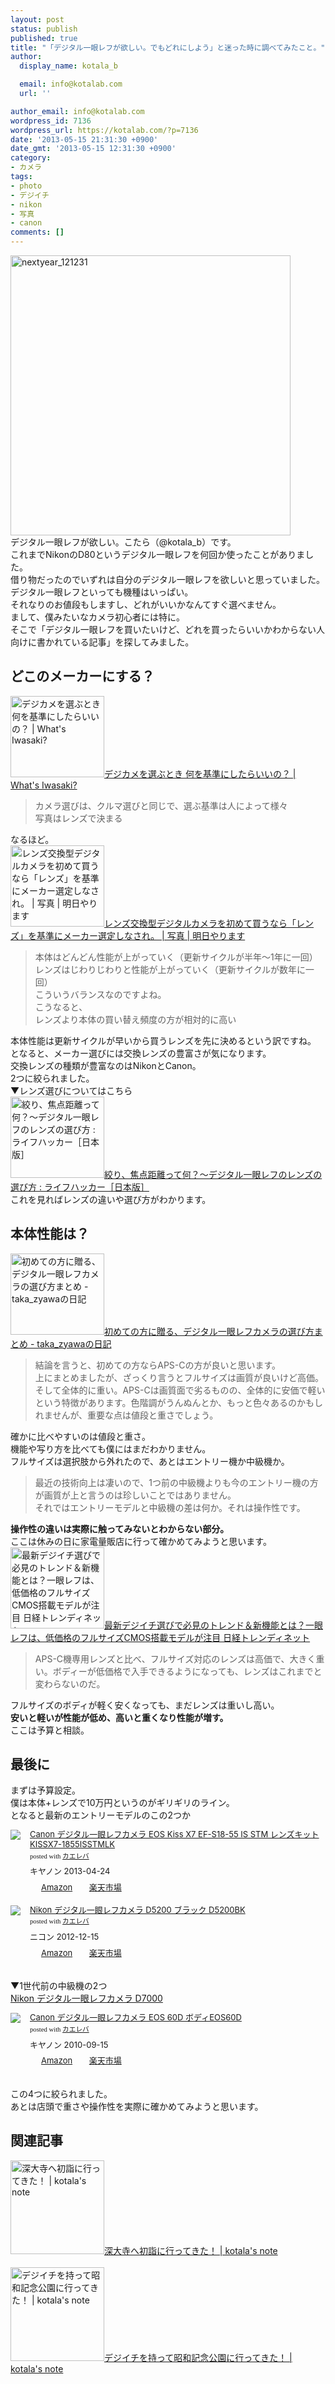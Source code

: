 ```yaml
---
layout: post
status: publish
published: true
title: "「デジタル一眼レフが欲しい。でもどれにしよう」と迷った時に調べてみたこと。"
author:
  display_name: kotala_b

  email: info@kotalab.com
  url: ''

author_email: info@kotalab.com
wordpress_id: 7136
wordpress_url: https://kotalab.com/?p=7136
date: '2013-05-15 21:31:30 +0900'
date_gmt: '2013-05-15 12:31:30 +0900'
category:
- カメラ
tags:
- photo
- デジイチ
- nikon
- 写真
- canon
comments: []
---
```

<p><img src="https://kotalab.com/wp-content/uploads/nextyear_121231-448x448.jpg" alt="nextyear_121231" width="448" height="448" class="alignnone size-large wp-image-5164" /><br />
デジタル一眼レフが欲しい。こたら（@kotala_b）です。<br />
これまでNikonのD80というデジタル一眼レフを何回か使ったことがありました。<br />
借り物だったのでいずれは自分のデジタル一眼レフを欲しいと思っていました。<br />
デジタル一眼レフといっても機種はいっぱい。<br />
それなりのお値段もしますし、どれがいいかなんてすぐ選べません。<br />
まして、僕みたいなカメラ初心者には特に。<br />
そこで「デジタル一眼レフを買いたいけど、どれを買ったらいいかわからない人向けに書かれている記事」を探してみました。<br />
</p>
<!--more-->
<h2>どこのメーカーにする？</h2>
<p><a href="http://nousnou.net/2013/04/09/degicame/" target="_blank"><img  class="alignleft" src="https://capture.heartrails.com/150x130?http://nousnou.net/2013/04/09/degicame/" alt="デジカメを選ぶとき 何を基準にしたらいいの？ | What's Iwasaki?" width="150" height="130" /></a><a href="http://nousnou.net/2013/04/09/degicame/" target="_blank">デジカメを選ぶとき 何を基準にしたらいいの？ | What's Iwasaki?</a><a href="https://b.hatena.ne.jp/entry/http://nousnou.net/2013/04/09/degicame/" target="_blank"><img border="0" src="https://b.hatena.ne.jp/entry/image/http://nousnou.net/2013/04/09/degicame/" alt="" /></a><br style="clear:both;" /></p>
<blockquote><p>カメラ選びは、クルマ選びと同じで、選ぶ基準は人によって様々<br />
写真はレンズで決まる</p></blockquote>
<p>なるほど。<br />
<a href="http://www.odaiji.com/blog/?p=4817&utm_source=rss&utm_medium=rss&utm_campaign=%25e3%2583%25ac%25e3%2583%25b3%25e3%2582%25ba%25e4%25ba%25a4%25e6%258f%259b%25e5%259e%258b%25e3%2583%2587%25e3%2582%25b8%25e3%2582%25bf%25e3%2583%25ab%25e3%2582%25ab%25e3%2583%25a1%25e3%2583%25a9%25e3%2582%2592%25e5%2588%259d%25e3%2582%2581%25e3%2581%25a6%25e8%25b2%25b7%25e3%2581%2586%25e3%2581%25aa%25e3%2582%2589%25e3%2580%258c" target="_blank"><img  class="alignleft" src="https://capture.heartrails.com/150x130?http://www.odaiji.com/blog/?p=4817&utm_source=rss&utm_medium=rss&utm_campaign=%25e3%2583%25ac%25e3%2583%25b3%25e3%2582%25ba%25e4%25ba%25a4%25e6%258f%259b%25e5%259e%258b%25e3%2583%2587%25e3%2582%25b8%25e3%2582%25bf%25e3%2583%25ab%25e3%2582%25ab%25e3%2583%25a1%25e3%2583%25a9%25e3%2582%2592%25e5%2588%259d%25e3%2582%2581%25e3%2581%25a6%25e8%25b2%25b7%25e3%2581%2586%25e3%2581%25aa%25e3%2582%2589%25e3%2580%258c" alt="レンズ交換型デジタルカメラを初めて買うなら「レンズ」を基準にメーカー選定しなされ。 | 写真 | 明日やります" width="150" height="130" /></a><a href="http://www.odaiji.com/blog/?p=4817&utm_source=rss&utm_medium=rss&utm_campaign=%25e3%2583%25ac%25e3%2583%25b3%25e3%2582%25ba%25e4%25ba%25a4%25e6%258f%259b%25e5%259e%258b%25e3%2583%2587%25e3%2582%25b8%25e3%2582%25bf%25e3%2583%25ab%25e3%2582%25ab%25e3%2583%25a1%25e3%2583%25a9%25e3%2582%2592%25e5%2588%259d%25e3%2582%2581%25e3%2581%25a6%25e8%25b2%25b7%25e3%2581%2586%25e3%2581%25aa%25e3%2582%2589%25e3%2580%258c" target="_blank">レンズ交換型デジタルカメラを初めて買うなら「レンズ」を基準にメーカー選定しなされ。 | 写真 | 明日やります</a><a href="https://b.hatena.ne.jp/entry/http://www.odaiji.com/blog/?p=4817&utm_source=rss&utm_medium=rss&utm_campaign=%25e3%2583%25ac%25e3%2583%25b3%25e3%2582%25ba%25e4%25ba%25a4%25e6%258f%259b%25e5%259e%258b%25e3%2583%2587%25e3%2582%25b8%25e3%2582%25bf%25e3%2583%25ab%25e3%2582%25ab%25e3%2583%25a1%25e3%2583%25a9%25e3%2582%2592%25e5%2588%259d%25e3%2582%2581%25e3%2581%25a6%25e8%25b2%25b7%25e3%2581%2586%25e3%2581%25aa%25e3%2582%2589%25e3%2580%258c" target="_blank"><img border="0" src="https://b.hatena.ne.jp/entry/image/http://www.odaiji.com/blog/?p=4817&utm_source=rss&utm_medium=rss&utm_campaign=%25e3%2583%25ac%25e3%2583%25b3%25e3%2582%25ba%25e4%25ba%25a4%25e6%258f%259b%25e5%259e%258b%25e3%2583%2587%25e3%2582%25b8%25e3%2582%25bf%25e3%2583%25ab%25e3%2582%25ab%25e3%2583%25a1%25e3%2583%25a9%25e3%2582%2592%25e5%2588%259d%25e3%2582%2581%25e3%2581%25a6%25e8%25b2%25b7%25e3%2581%2586%25e3%2581%25aa%25e3%2582%2589%25e3%2580%258c" alt="" /></a><br style="clear:both;" /></p>
<blockquote><p>本体はどんどん性能が上がっていく（更新サイクルが半年～1年に一回）<br />
レンズはじわりじわりと性能が上がっていく（更新サイクルが数年に一回）<br />
こういうバランスなのですよね。<br />
こうなると、<br />
レンズより本体の買い替え頻度の方が相対的に高い</p></blockquote>
<p>本体性能は更新サイクルが早いから買うレンズを先に決めるという訳ですね。<br />
となると、メーカー選びには交換レンズの豊富さが気になります。<br />
交換レンズの種類が豊富なのはNikonとCanon。<br />
2つに絞られました。<br />
▼レンズ選びについてはこちら<br />
<a href="https://www.lifehacker.jp/2012/12/121215select-your-lens.html" target="_blank"><img  class="alignleft" src="https://capture.heartrails.com/150x130?https://www.lifehacker.jp/2012/12/121215select-your-lens.html" alt="絞り、焦点距離って何？〜デジタル一眼レフのレンズの選び方 : ライフハッカー［日本版］" width="150" height="130" /></a><a href="https://www.lifehacker.jp/2012/12/121215select-your-lens.html" target="_blank">絞り、焦点距離って何？〜デジタル一眼レフのレンズの選び方 : ライフハッカー［日本版］</a><a href="https://b.hatena.ne.jp/entry/https://www.lifehacker.jp/2012/12/121215select-your-lens.html" target="_blank"><img border="0" src="https://b.hatena.ne.jp/entry/image/https://www.lifehacker.jp/2012/12/121215select-your-lens.html" alt="" /></a><br style="clear:both;" />これを見ればレンズの違いや選び方がわかります。</p>
<h2>本体性能は？</h2>
<p><a href="https://d.hatena.ne.jp/taka_zyawa/20130409/1365518472" target="_blank"><img  class="alignleft" src="https://capture.heartrails.com/150x130?https://d.hatena.ne.jp/taka_zyawa/20130409/1365518472" alt="初めての方に贈る、デジタル一眼レフカメラの選び方まとめ - taka_zyawaの日記" width="150" height="130" /></a><a href="https://d.hatena.ne.jp/taka_zyawa/20130409/1365518472" target="_blank">初めての方に贈る、デジタル一眼レフカメラの選び方まとめ - taka_zyawaの日記</a><a href="https://b.hatena.ne.jp/entry/https://d.hatena.ne.jp/taka_zyawa/20130409/1365518472" target="_blank"><img border="0" src="https://b.hatena.ne.jp/entry/image/https://d.hatena.ne.jp/taka_zyawa/20130409/1365518472" alt="" /></a><br style="clear:both;" /></p>
<blockquote><p>結論を言うと、初めての方ならAPS-Cの方が良いと思います。<br />
上にまとめましたが、ざっくり言うとフルサイズは画質が良いけど高価。そして全体的に重い。APS-Cは画質面で劣るものの、全体的に安価で軽いという特徴があります。色階調がうんぬんとか、もっと色々あるのかもしれませんが、重要な点は値段と重さでしょう。</p></blockquote>
<p>確かに比べやすいのは値段と重さ。<br />
機能や写り方を比べても僕にはまだわかりません。<br />
フルサイズは選択肢から外れたので、あとはエントリー機か中級機か。</p>
<blockquote><p>最近の技術向上は凄いので、1つ前の中級機よりも今のエントリー機の方が画質が上と言うのは珍しいことではありません。<br />
それではエントリーモデルと中級機の差は何か。それは操作性です。</p></blockquote>
<p><strong>操作性の違いは実際に触ってみないとわからない部分。</strong><br />
ここは休みの日に家電量販店に行って確かめてみようと思います。<br />
<a href="http://trendy.nikkeibp.co.jp/article/pickup/20121115/1045558/?P=5" target="_blank"><img  class="alignleft" src="https://capture.heartrails.com/150x130?http://trendy.nikkeibp.co.jp/article/pickup/20121115/1045558/?P=5" alt="最新デジイチ選びで必見のトレンド＆新機能とは？一眼レフは、低価格のフルサイズCMOS搭載モデルが注目 日経トレンディネット" width="150" height="130" /></a><a href="http://trendy.nikkeibp.co.jp/article/pickup/20121115/1045558/?P=5" target="_blank">最新デジイチ選びで必見のトレンド＆新機能とは？一眼レフは、低価格のフルサイズCMOS搭載モデルが注目 日経トレンディネット</a><a href="https://b.hatena.ne.jp/entry/http://trendy.nikkeibp.co.jp/article/pickup/20121115/1045558/?P=5" target="_blank"><img border="0" src="https://b.hatena.ne.jp/entry/image/http://trendy.nikkeibp.co.jp/article/pickup/20121115/1045558/?P=5" alt="" /></a><br style="clear:both;" /></p>
<blockquote><p>APS-C機専用レンズと比べ、フルサイズ対応のレンズは高価で、大きく重い。ボディーが低価格で入手できるようになっても、レンズはこれまでと変わらないのだ。</p></blockquote>
<p>フルサイズのボディが軽く安くなっても、まだレンズは重いし高い。<br />
<strong>安いと軽いが性能が低め、高いと重くなり性能が増す。</strong><br />
ここは予算と相談。</p>
<h2>最後に</h2>
<p>まずは予算設定。<br />
僕は本体+レンズで10万円というのがギリギリのライン。<br />
となると最新のエントリーモデルのこの2つか</p>
<div class="kaerebalink-box" style="text-align:left;padding-bottom:20px;font-size:small;/zoom: 1;overflow: hidden;">
<div class="kaerebalink-image" style="float:left;margin:0 15px 10px 0;"><a href="https://www.amazon.co.jp/exec/obidos/ASIN/B00BXVR7VK/same-22/ref=nosim/" rel="nofollow" target="_blank"><img src="https://images-fe.ssl-images-amazon.com/images/I/51y9S6TSpWL._SL160_.jpg" style="border: none;" /></a></div>
<div class="kaerebalink-info" style="line-height:120%;/zoom: 1;overflow: hidden;">
<div class="kaerebalink-name" style="margin-bottom:10px;line-height:120%"><a href="https://www.amazon.co.jp/exec/obidos/ASIN/B00BXVR7VK/same-22/ref=nosim/" rel="nofollow" target="_blank">Canon デジタル一眼レフカメラ EOS Kiss X7 EF-S18-55 IS STM レンズキット KISSX7-1855ISSTMLK</a>
<div class="kaerebalink-powered-date" style="font-size:8pt;margin-top:5px;font-family:verdana;line-height:120%">posted with <a href="https://kaereba.com" target="_blank">カエレバ</a></div>
</div>
<div class="kaerebalink-detail" style="margin-bottom:5px;"> キヤノン 2013-04-24    </div>
<div class="kaerebalink-link1" style="margin-top:10px;">
<div class="shoplinkamazon" style="display:inline;margin-right:5px;background: url('https://img.yomereba.com/tam_k_01.gif') 0 0 no-repeat;padding: 2px 0 2px 18px;white-space: nowrap;"><a href="https://www.amazon.co.jp/gp/search?keywords=EOS%20Kiss%20X7&__mk_ja_JP=%83J%83%5E%83J%83i&tag=same-22" rel="nofollow" target="_blank" title="アマゾン" >Amazon</a></div>
<div class="shoplinkrakuten" style="display:inline;margin-right:5px;background: url('https://img.yomereba.com/tam_k_01.gif') 0 -50px no-repeat;padding: 2px 0 2px 18px;white-space: nowrap;"><a href="https://hb.afl.rakuten.co.jp/hgc/0fa7afc8.bbfc196a.0fa7afc9.d56c38f1/?pc=http%3A%2F%2Fsearch.rakuten.co.jp%2Fsearch%2Fmall%2FEOS%2520Kiss%2520X7%2F-%2Ff.1-p.1-s.1-sf.0-st.A-v.2%3Fx%3D0%26scid%3Daf_ich_link_urltxt%26m%3Dhttp%3A%2F%2Fm.rakuten.co.jp%2F" rel="nofollow" target="_blank" title="楽天市場" >楽天市場</a></div>
</div>
</div>
<div class="booklink-footer" style="clear: left"></div>
</div>
<div class="kaerebalink-box" style="text-align:left;padding-bottom:20px;font-size:small;/zoom: 1;overflow: hidden;">
<div class="kaerebalink-image" style="float:left;margin:0 15px 10px 0;"><a href="https://www.amazon.co.jp/exec/obidos/ASIN/B00A2KM0GA/same-22/ref=nosim/" rel="nofollow" target="_blank"><img src="https://images-fe.ssl-images-amazon.com/images/I/41eD18CsgzL._SL160_.jpg" style="border: none;" /></a></div>
<div class="kaerebalink-info" style="line-height:120%;/zoom: 1;overflow: hidden;">
<div class="kaerebalink-name" style="margin-bottom:10px;line-height:120%"><a href="https://www.amazon.co.jp/exec/obidos/ASIN/B00A2KM0GA/same-22/ref=nosim/" rel="nofollow" target="_blank">Nikon デジタル一眼レフカメラ D5200 ブラック D5200BK</a>
<div class="kaerebalink-powered-date" style="font-size:8pt;margin-top:5px;font-family:verdana;line-height:120%">posted with <a href="https://kaereba.com" target="_blank">カエレバ</a></div>
</div>
<div class="kaerebalink-detail" style="margin-bottom:5px;"> ニコン 2012-12-15    </div>
<div class="kaerebalink-link1" style="margin-top:10px;">
<div class="shoplinkamazon" style="display:inline;margin-right:5px;background: url('https://img.yomereba.com/tam_k_01.gif') 0 0 no-repeat;padding: 2px 0 2px 18px;white-space: nowrap;"><a href="https://www.amazon.co.jp/gp/search?keywords=D5200&__mk_ja_JP=%83J%83%5E%83J%83i&tag=same-22" rel="nofollow" target="_blank" title="アマゾン" >Amazon</a></div>
<div class="shoplinkrakuten" style="display:inline;margin-right:5px;background: url('https://img.yomereba.com/tam_k_01.gif') 0 -50px no-repeat;padding: 2px 0 2px 18px;white-space: nowrap;"><a href="https://hb.afl.rakuten.co.jp/hgc/0fa7afc8.bbfc196a.0fa7afc9.d56c38f1/?pc=http%3A%2F%2Fsearch.rakuten.co.jp%2Fsearch%2Fmall%2FD5200%2F-%2Ff.1-p.1-s.1-sf.0-st.A-v.2%3Fx%3D0%26scid%3Daf_ich_link_urltxt%26m%3Dhttp%3A%2F%2Fm.rakuten.co.jp%2F" rel="nofollow" target="_blank" title="楽天市場" >楽天市場</a></div>
</div>
</div>
<div class="booklink-footer" style="clear: left"></div>
</div>
<p>▼1世代前の中級機の2つ<br />
<a href="https://www.amazon.co.jp/exec/obidos/ASIN/B0042VJSKG/same-22/ref=nosim/" rel="nofollow" target="_blank" >Nikon デジタル一眼レフカメラ D7000</a></p>
<div class="kaerebalink-box" style="text-align:left;padding-bottom:20px;font-size:small;/zoom: 1;overflow: hidden;">
<div class="kaerebalink-image" style="float:left;margin:0 15px 10px 0;"><a href="https://www.amazon.co.jp/exec/obidos/ASIN/B00410CI78/same-22/ref=nosim/" rel="nofollow" target="_blank"><img src="https://images-fe.ssl-images-amazon.com/images/I/51WpDkcqEZL._SL160_.jpg" style="border: none;" /></a></div>
<div class="kaerebalink-info" style="line-height:120%;/zoom: 1;overflow: hidden;">
<div class="kaerebalink-name" style="margin-bottom:10px;line-height:120%"><a href="https://www.amazon.co.jp/exec/obidos/ASIN/B00410CI78/same-22/ref=nosim/" rel="nofollow" target="_blank">Canon デジタル一眼レフカメラ EOS 60D ボディEOS60D</a>
<div class="kaerebalink-powered-date" style="font-size:8pt;margin-top:5px;font-family:verdana;line-height:120%">posted with <a href="https://kaereba.com" target="_blank">カエレバ</a></div>
</div>
<div class="kaerebalink-detail" style="margin-bottom:5px;"> キヤノン 2010-09-15    </div>
<div class="kaerebalink-link1" style="margin-top:10px;">
<div class="shoplinkamazon" style="display:inline;margin-right:5px;background: url('https://img.yomereba.com/tam_k_01.gif') 0 0 no-repeat;padding: 2px 0 2px 18px;white-space: nowrap;"><a href="https://www.amazon.co.jp/gp/search?keywords=EOS%2060D%20%83f%83W%83%5E%83%8B%88%EA%8A%E1%83%8C%83t%83J%83%81%83%89&__mk_ja_JP=%83J%83%5E%83J%83i&tag=same-22" rel="nofollow" target="_blank" title="アマゾン" >Amazon</a></div>
<div class="shoplinkrakuten" style="display:inline;margin-right:5px;background: url('https://img.yomereba.com/tam_k_01.gif') 0 -50px no-repeat;padding: 2px 0 2px 18px;white-space: nowrap;"><a href="https://hb.afl.rakuten.co.jp/hgc/0fa7afc8.bbfc196a.0fa7afc9.d56c38f1/?pc=http%3A%2F%2Fsearch.rakuten.co.jp%2Fsearch%2Fmall%2FEOS%252060D%2520%25E3%2583%2587%25E3%2582%25B8%25E3%2582%25BF%25E3%2583%25AB%25E4%25B8%2580%25E7%259C%25BC%25E3%2583%25AC%25E3%2583%2595%25E3%2582%25AB%25E3%2583%25A1%25E3%2583%25A9%2F-%2Ff.1-p.1-s.1-sf.0-st.A-v.2%3Fx%3D0%26scid%3Daf_ich_link_urltxt%26m%3Dhttp%3A%2F%2Fm.rakuten.co.jp%2F" rel="nofollow" target="_blank" title="楽天市場" >楽天市場</a></div>
</div>
</div>
<div class="booklink-footer" style="clear: left"></div>
</div>
<p>この4つに絞られました。<br />
あとは店頭で重さや操作性を実際に確かめてみようと思います。</p>
<h2 class="rele">関連記事</h2>
<p><a href="https://kotalab.com/go-to-jindaiji" target="_blank"><img  class="alignleft" src="https://kotalab.com/wp-content/uploads/jindaiji_130112_07-448x300.jpg" alt="深大寺へ初詣に行ってきた！ | kotala's note" width="150" /></a><a href="https://kotalab.com/go-to-jindaiji" target="_blank">深大寺へ初詣に行ってきた！ | kotala's note</a><br style="clear:both;" /><br />
<a href="https://kotalab.com/digicame-walk-showakoen" target="_blank"><img  class="alignleft" src="https://kotalab.com/wp-content/uploads/showa_130216-448x336.jpg" alt="デジイチを持って昭和記念公園に行ってきた！ | kotala's note" width="150" /></a><a href="https://kotalab.com/digicame-walk-showakoen" target="_blank">デジイチを持って昭和記念公園に行ってきた！ | kotala's note</a><br style="clear:both;" /></p>
